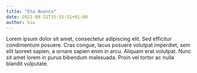 ```yaml
---
title: "Eta Anonco"
date: 2021-08-21T15:53:51+01:00
author: kiu
---
```


Lorem ipsum dolor sit amet, consectetur adipiscing elit. Sed efficitur condimentum posuere. Cras congue, lacus posuere volutpat imperdiet, sem elit laoreet sapien, a ornare sapien enim in arcu. Aliquam erat volutpat. Nunc sit amet lorem in purus bibendum malesuada. Proin vel tortor ac nulla blandit vulputate.
